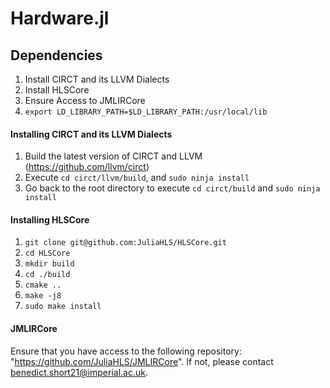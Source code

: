 # Hardware.jl


## Dependencies
1. Install CIRCT and its LLVM Dialects
2. Install HLSCore
3. Ensure Access to JMLIRCore
4. `export LD_LIBRARY_PATH=$LD_LIBRARY_PATH:/usr/local/lib`

#### Installing CIRCT and its LLVM Dialects
1. Build the latest version of CIRCT and LLVM (https://github.com/llvm/circt)
2. Execute `cd circt/llvm/build`, and `sudo ninja install`
3. Go back to the root directory to execute `cd circt/build` and `sudo ninja install`

#### Installing HLSCore
1. `git clone git@github.com:JuliaHLS/HLSCore.git`
2. `cd HLSCore`
3. `mkdir build`
4. `cd ./build`
5. `cmake ..`
6. `make -j8`
7. `sudo make install`

#### JMLIRCore
Ensure that you have access to the following repository: "https://github.com/JuliaHLS/JMLIRCore". If not, please contact benedict.short21@imperial.ac.uk.
